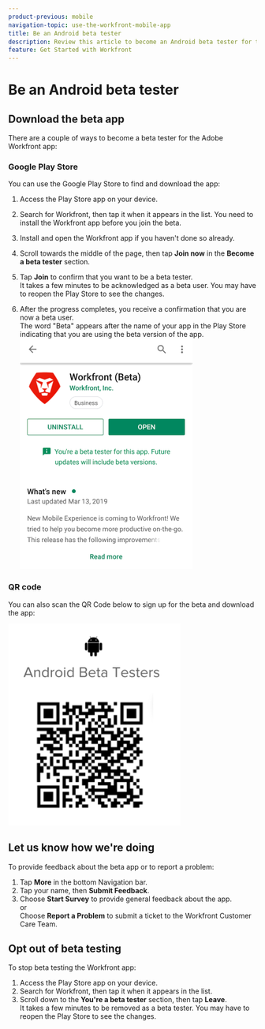 ```yaml
---
product-previous: mobile
navigation-topic: use-the-workfront-mobile-app
title: Be an Android beta tester
description: Review this article to become an Android beta tester for the Adobe Workfront mobile app.
feature: Get Started with Workfront
---
```


# Be an Android beta tester

## Download the beta app

There are a couple of ways to become a beta tester for the Adobe Workfront app:

### Google Play Store

You can use the Google Play Store to find and download the app:

1. Access the Play Store app on your device.
1. Search for Workfront, then tap it when it appears in the list.
   You need to install the Workfront app before you join the beta.
1. Install and open the Workfront app if you haven't done so already.
1. Scroll towards the middle of the page, then tap **Join now** in the **Become a beta tester** section.

1. Tap **Join** to confirm that you want to be a beta tester.  
   It takes a few minutes to be acknowledged as a beta user. You may have to reopen the Play Store to see the changes.

1. After the progress completes, you receive a confirmation that you are now a beta user.  
   The word "Beta" appears after the name of your app in the Play Store indicating that you are using the beta version of the app.  
   ![](assets/android-beta-tester-adobe-350x468.png)

### QR code

You can also scan the QR Code below to sign up for the beta and download the app:

![](assets/android-qr-code-350x409.png)

## Let us know how we're doing

To provide feedback about the beta app or to report a problem:

1. Tap **More** in the bottom Navigation bar.
1. Tap your name, then **Submit Feedback**.
1. Choose **Start Survey** to provide general feedback about the app.  
   or  
   Choose **Report a Problem** to submit a ticket to the Workfront Customer Care Team.

## Opt out of beta testing

To stop beta testing the Workfront app:

1. Access the Play Store app on your device.
1. Search for Workfront, then tap it when it appears in the list.
1. Scroll down to the **You're a beta tester** section, then tap **Leave**.  
   It takes a few minutes to be removed as a beta tester. You may have to reopen the Play Store to see the changes.

